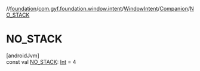 //[foundation](../../../../index.md)/[com.gyf.foundation.window.intent](../../index.md)/[WindowIntent](../index.md)/[Companion](index.md)/[NO_STACK](-n-o_-s-t-a-c-k.md)

# NO_STACK

[androidJvm]\
const val [NO_STACK](-n-o_-s-t-a-c-k.md): [Int](https://kotlinlang.org/api/core/kotlin-stdlib/kotlin/-int/index.html) = 4